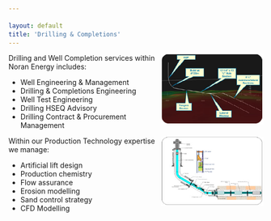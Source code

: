 ```yaml
---

layout: default
title: 'Drilling & Completions' 
---
```


<img src="/images/drilling_1.png" style="float:right; max-width:40%" />

Drilling and Well Completion services within Noran Energy includes:

- Well Engineering & Management  
- Drilling & Completions Engineering 
- Well Test Engineering 
- Drilling HSEQ Advisory 
- Drilling Contract & Procurement Management 


<img src="/images/drilling_2.png" style="float:right; max-width:40%;" />

Within our Production Technology expertise we manage:
 
- Artificial lift design
- Production chemistry
- Flow assurance
- Erosion modelling
- Sand control strategy
- CFD Modelling
